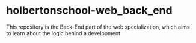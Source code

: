 # holbertonschool-web_back_end
This repository is the Back-End part of the web specialization, which aims to learn about the logic behind a development
